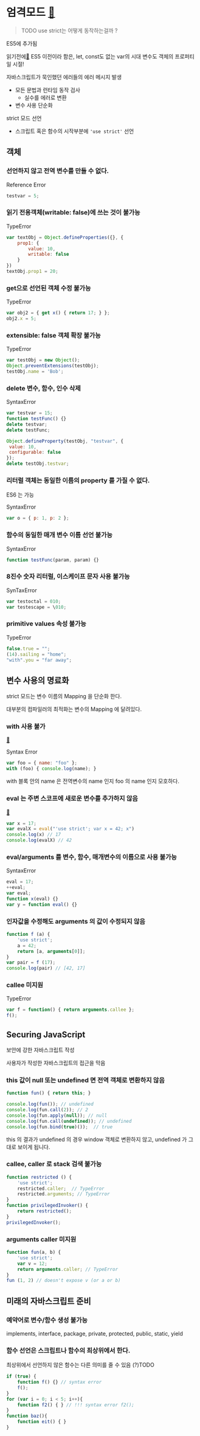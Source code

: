 # 엄격모드 [:link:](https://beomy.tistory.com/13)
> TODO use strict는 어떻게 동작하는걸까 ?

ES5에 추가됨

읽기전에[:link:](https://overcurried.com/%EC%A0%84%EC%97%AD%20%EA%B0%9D%EC%B2%B4%EA%B0%80%20%EC%A0%84%EC%97%AD%20%EA%B0%9D%EC%B2%B4%EC%9D%B8%20%EC%9D%B4%EC%9C%A0/)
ES5 이전이라 함은, let, const도 없는 var의 시대 변수도 객체의 프로퍼티일 시절!

자바스크립트가 묵인했던 에러들의 에러 메시지 발생
- 모든 문법과 런타임 동작 검사
    - 실수를 에러로 변환
- 변수 사용 단순화


strict 모드 선언
- 스크립트 혹은 함수의 시작부분에 `'use strict'` 선언


## 객체
### 선언하지 않고 전역 변수를 만들 수 없다.
Reference Error
```javascript
testvar = 5;
```

### 읽기 전용객체(writable: false)에 쓰는 것이 불가능
TypeError
```javascript
var textObj = Object.defineProperties({}, {
    prop1: {
        value: 10,
        writable: false
    }
})
textObj.prop1 = 20;
```

### get으로 선언된 객체 수정 불가능
TypeError
```javascript
var obj2 = { get x() { return 17; } };
obj2.x = 5;
```

### extensible: false 객체 확장 불가능
TypeError
```javascript
var testObj = new Object();
Object.preventExtensions(testObj);
testObj.name = 'Bob';
```

### delete 변수, 함수, 인수 삭제
SyntaxError
```javascript
var testvar = 15;
function testFunc() {}
delete testvar;
delete testFunc;

Object.defineProperty(testObj, "testvar", {
 value: 10,
 configurable: false
});
delete testObj.testvar;
```

### 리터럴 객체는 동일한 이름의 property 를 가질 수 없다.
ES6 는 가능

SyntaxError
```javascript
var o = { p: 1, p: 2 };
```

### 함수의 동일한 매개 변수 이름 선언 불가능
SyntaxError
```javascript
function testFunc(param, param) {}
```

### 8진수 숫자 리터럴, 이스케이프 문자 사용 불가능
SynTaxError
```javascript
var testoctal = 010;
var testescape = \010;
```

### primitive values 속성 불가능
TypeError
```javascript
false.true = "";
(14).sailing = "home";
"with".you = "far away";
```

## 변수 사용의 명료화
strict 모드는 변수 이름의 Mapping 을 단순화 한다.

대부분의 컴파일러의 최적화는 변수의 Mapping 에 달려있다.

### with 사용 불가
[:link:](./문법%20사전#with.md)

Syntax Error
```javascript
var foo = { name: "foo" }; 
with (foo) { console.log(name); }
```

with 블록 안의 name 은 전역변수의 name 인지 foo 의 name 인지 모호하다.

### eval 는 주변 스코프에 새로운 변수를 추가하지 않음
[:link:](./문법%20사전.md#eval)

```javascript
var x = 17;
var evalX = eval("'use strict'; var x = 42; x")
console.log(x) // 17
console.log(evalX) // 42
```

### eval/arguments 를 변수, 함수, 매개변수의 이름으로 사용 불가능
SyntaxError
```javascript
eval = 17;
++eval;
var eval;
function x(eval) {}
var y = function eval() {}
```

### 인자값을 수정해도 arguments 의 값이 수정되지 않음
```javascript
function f (a) {
    'use strict';
    a = 42;
    return [a, arguments[0]];
}
var pair = f (17);
console.log(pair) // [42, 17]
```

### callee 미지원
TypeError
```javascript
var f = function() { return arguments.callee };
f();
```

## Securing JavaScript
보안에 강한 자바스크립트 작성

사용자가 작성한 자바스크립트의 접근을 막음

### this 값이 null 또는 undefined 면 전역 객체로 변환하지 않음
```javascript
function fun() { return this; }

console.log(fun()); // undefined
console.log(fun.call(2)); // 2
console.log(fun.apply(null)); // null
console.log(fun.call(undefined)); // undefined
console.log(fun.bind(true)());  // true
```
this 의 결과가 undefined 의 경우 window 객체로 변환하지 않고, undefined 가 그대로 보이게 됩니다.

### callee, caller 로 stack 검색 불가능
```javascript
function restricted () {
    'use strict';
    restricted.caller;  // TypeError
    restricted.arguments; // TypeError
}
function privilegedInvoker() {
    return restricted();
}
privilegedInvoker();
```

### arguments caller 미지원
```javascript
function fun(a, b) {
    'use strict';
    var v = 12;
    return arguments.caller; // TypeError
}
fun (1, 2) // doesn't expose v (or a or b)
```

## 미래의 자바스크립트 준비
### 예약어로 변수/함수 생성 불가능
implements, interface, package, private, protected, public, static, yield

### 함수 선언은 스크립트나 함수의 최상위에서 한다.
최상위에서 선언하지 않은 함수는 다른 의미를 줄 수 있음 (?)TODO
```javascript
if (true) {
    function f() {} // syntax error
    f();
}
for (var i = 0; i < 5; i++){ 
    function f2() { } // !!! syntax error f2(); 
} 
function baz(){  
    function eit() { } 
}
```
